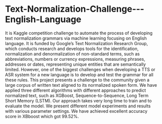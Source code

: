 # Text-Normalization-Challenge---English-Language

It is Kaggle competition challenge to automate the process of developing text normalization grammars via machine learning focusing on English language. It is funded by Google’s Text Normalization Research Group, which conducts research and develops tools for the identification, normalization and denormalization of non-standard terms, such as abbreviations, numbers or currency expressions, measuring phrases, addresses or dates, representing unique entities that are semantically limited. However, one of the biggest challenges when developing a TTS or ASR system for a new language is to develop and test the grammar for all these rules. This project presents a challenge to the community given a large corpus of written text aligned to its normalized spoken form. We have applied three different algorithms with different approaches to predict normalized text, such as XGBoost, Sequence-to-Sequence, Long Term Short Memory (LSTM). Our approach takes very long time to train and to evaluate the model. We present different model experiments and results with various parameter settings. We have achieved excellent accuracy score in XBboost which got 99.52%.
